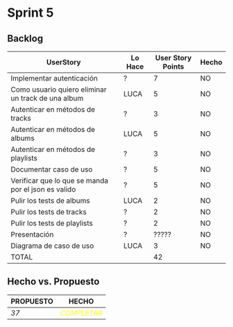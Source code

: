 # Sprint 5

## Backlog
 |UserStory                                          |Lo Hace|User Story Points|Hecho|
 |---------------------------------------------------|-------|-----------------|-----|
 |Implementar autenticación                          |?      |7                |NO   |
 |Como usuario quiero eliminar un track de una album |LUCA   |5                |NO   |
 |Autenticar en métodos de tracks                    |?      |3                |NO   |
 |Autenticar en métodos de albums                    |LUCA   |5                |NO   |
 |Autenticar en métodos de playlists                 |?      |3                |NO   |
 |Documentar caso de uso                             |?      |5                |NO   |
 |Verificar que lo que se manda por el json es valido|?      |5                |NO   |
 |Pulir los tests de albums                          |LUCA   |2                |NO   |
 |Pulir los tests de tracks                          |?      |2                |NO   |
 |Pulir los tests de playlists                       |?      |2                |NO   |
 |Presentación                                       |?      |?????            |NO   |
 |Diagrama de caso de uso                            |LUCA   |3                |NO   |
 |TOTAL                                              |       |42               |     |


## Hecho vs. Propuesto

|PROPUESTO|HECHO|
|---|---|
|*37*|<span style="color:yellow">*COMPLETAR*</span>